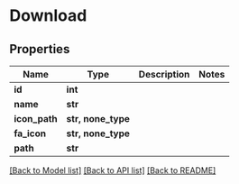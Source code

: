 # Download


## Properties

Name | Type | Description | Notes
------------ | ------------- | ------------- | -------------
**id** | **int** |  | 
**name** | **str** |  | 
**icon_path** | **str, none_type** |  | 
**fa_icon** | **str, none_type** |  | 
**path** | **str** |  | 

[[Back to Model list]](../#documentation-for-models) [[Back to API list]](../#documentation-for-api-endpoints) [[Back to README]](../)



